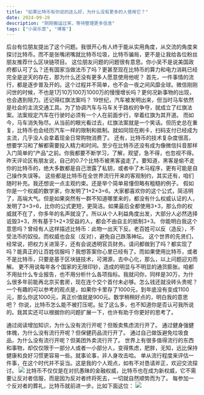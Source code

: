 ```yaml
---
title: "如果比特币有你说的这么好，为什么没有更多的人使用它？"
date: 2024-09-28
description: "刚刚搬运过来，等待整理更多信息"
tags: ["小吴乐意", "博客"]
---
```


后台有位朋友提出了这个问题。我很开心有人终于能从实用角度，从交流的角度来探讨比特币。而不是张嘴闭嘴就比特币垃圾，比特币骗局，更不是让我给各位粉丝朋友推荐什么区块链项目。
这位朋友问题的问题很有意思。你小吴不是说美国政府都认可了么？还有国家当做法币了吗？更甚至现在比特币的算力和电力消耗已经完全是逆天的存在，那为什么还没有更多人愿意使用他呢？
首先，一件事情的流行，都是逐步普及开的。这个过程并不简单，也不会一夜之间风靡全球。微信刚刚问世的时候，不也是1万10万100万1000万的慢慢增长吗？更何况新事物的出现，也会遇到阻力。还记得红旗法案吗？
19世纪，汽车被发明出来，但当时马车依然是社会的主流交通工具。为了协调汽车与马车关于路权的争夺，就成立了红旗法案。法案规定汽车在行驶时必须有一个人在前面步行，举着红旗为其开道。
而如今，马车消失殆尽。从当前的眼光看过去，红旗法案就是一个笑话。但历史总在重复，比特币也会经历汽车一样的限制和抵制。就如同现在刷卡，扫码支付已经成为主流，几乎没人会拿着现金日常购物消费了。
还有，比特币的技术复杂度很高，想要学习和了解都需要投入精力和时间。至少在比特币还没有成为像微信抖音那样入门简单的“产品”之前。你我都要不断学习，了解，观望，急不得，也忽视不得。昨天评论区有朋友说，自己的0.7个比特币被黑客盗走了。要知道，黑客是偷不走你的比特币的，绝大多数都是自己泄露了私钥，或者中了木马程序，更有可能是自己操作失误等。
这些都是比特币在全世界流行开来的客观制约，其实还有，咱们随时补充。我还想说一点主观约束。还是举个简单易懂但略有粗糙的例子。
假如你是一个权威的数学家，你发明了1+2+3=6。大家都喜欢你的这个公式，简洁明了，高端大气。但是如果突然有一群不知道哪里来的，都没有什么权威认证的人，发明了3+3=6，比你的公式更短，更简洁。如果最后全都使用3+3，那么你的权威就不在了，你多年的名声就没了。所以从个人利益角度出发，大部分人必然选择诋毁3+3，所有基于1+2+3受益的人，都会不由自主的抵制3+3。
你能明白我这个意思吗？曾经有人这样描述比特币：此物一出天下反。老百姓可以反（造反），不受法币的奴役。而权威也会反（反对），避免自己跌落神坛。
这个世界的先贤们，经常说，把权力关进笼子，还有会说透明官员财务。请问都做到了吗？都实现了吗？能真正的让百姓信服吗？我想答案你心里已经有了。而如果使用比特币，或者不是比特币，只要是基于区块链技术，可溯源，去中心化，那么，以上问题迎刃而解。
更不用说每年各个国家的无限印钞，造成的明显与不明显的通货膨胀。咱都不用扯什么专业报告，也不用分析什么各项指标。我就问你，同样是30万，为什么很多年前能再北京买套房，现在连个交个首付未必够。怎么钱还就没砖头贵呢？
一个有趣的可以参考的观点是，如果你卡里存了1000元，到年底没有变成1100元，那么你这1000元，真正价值就是900元。数学稍稍好点的，明白我的意思吧？
你说，比特币怎么能不被打压呢。扯了这么多，也不知道你是否认可我所说的。我其实还可以根据你的问题扩展一下，也许有助于你更好的思考了。

通过阅读增加知识，为什么没有流行开呢？但贩卖焦虑流行开了。
通过健身强健体魄，为什么没有流行开呢？但保健药品流行开了。
通过自己做饭避免垃圾食品，为什么没有流行开呢？但美团外卖流行开了。
世界上有很多值得流行的东西和事物，却仅仅限于一部分人或者一小部分人，变得焦虑，肥胖，无知，远比保持健康和良好习惯更容易一些。就事论事，非人身攻击哈。
单从流行程度来评估一件事，在这个时代并不妥当。这是我的个人观点，如有不对恳请斧正，欢迎交流探讨。
![](https://blog.xiaowuleyi.com/content/uploadfile/202409/ad411727498898.webp)
比特币不仅仅是在对抗愚昧的金融权威，比特币也在成为新权威，它不需要让反对者信服，而是因为反对者终将死去，一切就自然顺势而为了。
每参加一个反对者的葬礼，比特币就前进一步。比如下面这位：
![](https://blog.xiaowuleyi.com/content/uploadfile/202409/6b551727498789.png)
